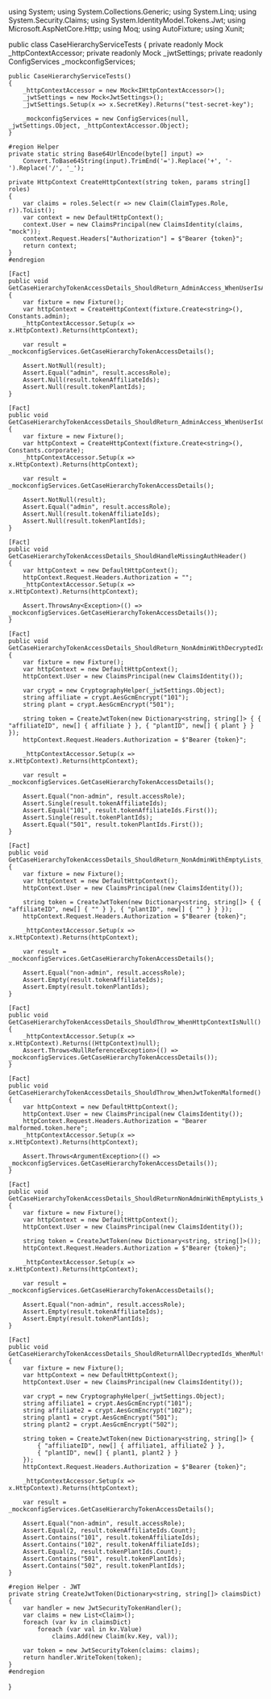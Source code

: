 using System;
using System.Collections.Generic;
using System.Linq;
using System.Security.Claims;
using System.IdentityModel.Tokens.Jwt;
using Microsoft.AspNetCore.Http;
using Moq;
using AutoFixture;
using Xunit;

public class CaseHierarchyServiceTests
{
    private readonly Mock<IHttpContextAccessor> _httpContextAccessor;
    private readonly Mock<JwtSettings> _jwtSettings;
    private readonly ConfigServices _mockconfigServices;

    public CaseHierarchyServiceTests()
    {
        _httpContextAccessor = new Mock<IHttpContextAccessor>();
        _jwtSettings = new Mock<JwtSettings>();
        _jwtSettings.Setup(x => x.SecretKey).Returns("test-secret-key");

        _mockconfigServices = new ConfigServices(null, _jwtSettings.Object, _httpContextAccessor.Object);
    }

    #region Helper
    private static string Base64UrlEncode(byte[] input) =>
        Convert.ToBase64String(input).TrimEnd('=').Replace('+', '-').Replace('/', '_');

    private HttpContext CreateHttpContext(string token, params string[] roles)
    {
        var claims = roles.Select(r => new Claim(ClaimTypes.Role, r)).ToList();
        var context = new DefaultHttpContext();
        context.User = new ClaimsPrincipal(new ClaimsIdentity(claims, "mock"));
        context.Request.Headers["Authorization"] = $"Bearer {token}";
        return context;
    }
    #endregion

    [Fact]
    public void GetCaseHierarchyTokenAccessDetails_ShouldReturn_AdminAccess_WhenUserIsAdmin()
    {
        var fixture = new Fixture();
        var httpContext = CreateHttpContext(fixture.Create<string>(), Constants.admin);
        _httpContextAccessor.Setup(x => x.HttpContext).Returns(httpContext);

        var result = _mockconfigServices.GetCaseHierarchyTokenAccessDetails();

        Assert.NotNull(result);
        Assert.Equal("admin", result.accessRole);
        Assert.Null(result.tokenAffiliateIds);
        Assert.Null(result.tokenPlantIds);
    }

    [Fact]
    public void GetCaseHierarchyTokenAccessDetails_ShouldReturn_AdminAccess_WhenUserIsCorporate()
    {
        var fixture = new Fixture();
        var httpContext = CreateHttpContext(fixture.Create<string>(), Constants.corporate);
        _httpContextAccessor.Setup(x => x.HttpContext).Returns(httpContext);

        var result = _mockconfigServices.GetCaseHierarchyTokenAccessDetails();

        Assert.NotNull(result);
        Assert.Equal("admin", result.accessRole);
        Assert.Null(result.tokenAffiliateIds);
        Assert.Null(result.tokenPlantIds);
    }

    [Fact]
    public void GetCaseHierarchyTokenAccessDetails_ShouldHandleMissingAuthHeader()
    {
        var httpContext = new DefaultHttpContext();
        httpContext.Request.Headers.Authorization = "";
        _httpContextAccessor.Setup(x => x.HttpContext).Returns(httpContext);

        Assert.ThrowsAny<Exception>(() => _mockconfigServices.GetCaseHierarchyTokenAccessDetails());
    }

    [Fact]
    public void GetCaseHierarchyTokenAccessDetails_ShouldReturn_NonAdminWithDecryptedIds()
    {
        var fixture = new Fixture();
        var httpContext = new DefaultHttpContext();
        httpContext.User = new ClaimsPrincipal(new ClaimsIdentity());

        var crypt = new CryptographyHelper(_jwtSettings.Object);
        string affiliate = crypt.AesGcmEncrypt("101");
        string plant = crypt.AesGcmEncrypt("501");

        string token = CreateJwtToken(new Dictionary<string, string[]> { { "affiliateID", new[] { affiliate } }, { "plantID", new[] { plant } } });
        httpContext.Request.Headers.Authorization = $"Bearer {token}";

        _httpContextAccessor.Setup(x => x.HttpContext).Returns(httpContext);

        var result = _mockconfigServices.GetCaseHierarchyTokenAccessDetails();

        Assert.Equal("non-admin", result.accessRole);
        Assert.Single(result.tokenAffiliateIds);
        Assert.Equal("101", result.tokenAffiliateIds.First());
        Assert.Single(result.tokenPlantIds);
        Assert.Equal("501", result.tokenPlantIds.First());
    }

    [Fact]
    public void GetCaseHierarchyTokenAccessDetails_ShouldReturn_NonAdminWithEmptyLists_WhenClaimsEmpty()
    {
        var fixture = new Fixture();
        var httpContext = new DefaultHttpContext();
        httpContext.User = new ClaimsPrincipal(new ClaimsIdentity());

        string token = CreateJwtToken(new Dictionary<string, string[]> { { "affiliateID", new[] { "" } }, { "plantID", new[] { "" } } });
        httpContext.Request.Headers.Authorization = $"Bearer {token}";

        _httpContextAccessor.Setup(x => x.HttpContext).Returns(httpContext);

        var result = _mockconfigServices.GetCaseHierarchyTokenAccessDetails();

        Assert.Equal("non-admin", result.accessRole);
        Assert.Empty(result.tokenAffiliateIds);
        Assert.Empty(result.tokenPlantIds);
    }

    [Fact]
    public void GetCaseHierarchyTokenAccessDetails_ShouldThrow_WhenHttpContextIsNull()
    {
        _httpContextAccessor.Setup(x => x.HttpContext).Returns((HttpContext)null);
        Assert.Throws<NullReferenceException>(() => _mockconfigServices.GetCaseHierarchyTokenAccessDetails());
    }

    [Fact]
    public void GetCaseHierarchyTokenAccessDetails_ShouldThrow_WhenJwtTokenMalformed()
    {
        var httpContext = new DefaultHttpContext();
        httpContext.User = new ClaimsPrincipal(new ClaimsIdentity());
        httpContext.Request.Headers.Authorization = "Bearer malformed.token.here";
        _httpContextAccessor.Setup(x => x.HttpContext).Returns(httpContext);

        Assert.Throws<ArgumentException>(() => _mockconfigServices.GetCaseHierarchyTokenAccessDetails());
    }

    [Fact]
    public void GetCaseHierarchyTokenAccessDetails_ShouldReturnNonAdminWithEmptyLists_WhenNoClaims()
    {
        var fixture = new Fixture();
        var httpContext = new DefaultHttpContext();
        httpContext.User = new ClaimsPrincipal(new ClaimsIdentity());

        string token = CreateJwtToken(new Dictionary<string, string[]>());
        httpContext.Request.Headers.Authorization = $"Bearer {token}";

        _httpContextAccessor.Setup(x => x.HttpContext).Returns(httpContext);

        var result = _mockconfigServices.GetCaseHierarchyTokenAccessDetails();

        Assert.Equal("non-admin", result.accessRole);
        Assert.Empty(result.tokenAffiliateIds);
        Assert.Empty(result.tokenPlantIds);
    }

    [Fact]
    public void GetCaseHierarchyTokenAccessDetails_ShouldReturnAllDecryptedIds_WhenMultipleClaimsExist()
    {
        var fixture = new Fixture();
        var httpContext = new DefaultHttpContext();
        httpContext.User = new ClaimsPrincipal(new ClaimsIdentity());

        var crypt = new CryptographyHelper(_jwtSettings.Object);
        string affiliate1 = crypt.AesGcmEncrypt("101");
        string affiliate2 = crypt.AesGcmEncrypt("102");
        string plant1 = crypt.AesGcmEncrypt("501");
        string plant2 = crypt.AesGcmEncrypt("502");

        string token = CreateJwtToken(new Dictionary<string, string[]> {
            { "affiliateID", new[] { affiliate1, affiliate2 } },
            { "plantID", new[] { plant1, plant2 } }
        });
        httpContext.Request.Headers.Authorization = $"Bearer {token}";

        _httpContextAccessor.Setup(x => x.HttpContext).Returns(httpContext);

        var result = _mockconfigServices.GetCaseHierarchyTokenAccessDetails();

        Assert.Equal("non-admin", result.accessRole);
        Assert.Equal(2, result.tokenAffiliateIds.Count);
        Assert.Contains("101", result.tokenAffiliateIds);
        Assert.Contains("102", result.tokenAffiliateIds);
        Assert.Equal(2, result.tokenPlantIds.Count);
        Assert.Contains("501", result.tokenPlantIds);
        Assert.Contains("502", result.tokenPlantIds);
    }

    #region Helper - JWT
    private string CreateJwtToken(Dictionary<string, string[]> claimsDict)
    {
        var handler = new JwtSecurityTokenHandler();
        var claims = new List<Claim>();
        foreach (var kv in claimsDict)
            foreach (var val in kv.Value)
                claims.Add(new Claim(kv.Key, val));

        var token = new JwtSecurityToken(claims: claims);
        return handler.WriteToken(token);
    }
    #endregion
}
